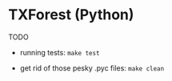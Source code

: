 # TXForest (Python)

TODO

- running tests:
`make test`


- get rid of those pesky .pyc files:
`make clean`
